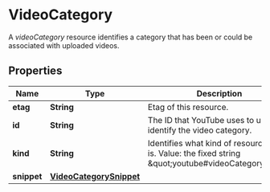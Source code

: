

# VideoCategory

A *videoCategory* resource identifies a category that has been or could be associated with uploaded videos.

## Properties

Name | Type | Description | Notes
------------ | ------------- | ------------- | -------------
**etag** | **String** | Etag of this resource. |  [optional]
**id** | **String** | The ID that YouTube uses to uniquely identify the video category. |  [optional]
**kind** | **String** | Identifies what kind of resource this is. Value: the fixed string \&quot;youtube#videoCategory\&quot;. |  [optional]
**snippet** | [**VideoCategorySnippet**](VideoCategorySnippet.md) |  |  [optional]



